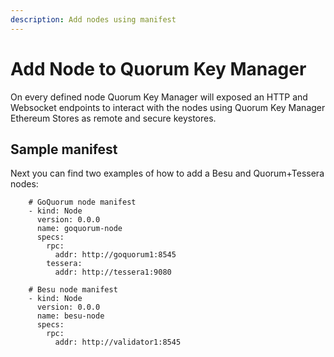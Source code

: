 ```yaml
---
description: Add nodes using manifest
---
```


# Add Node to Quorum Key Manager

On every defined node Quorum Key Manager will exposed an HTTP and Websocket endpoints to interact with the nodes
using Quorum Key Manager Ethereum Stores as remote and secure keystores.

## Sample manifest

Next you can find two examples of how to add a Besu and Quorum+Tessera nodes:

```
    # GoQuorum node manifest
    - kind: Node
      version: 0.0.0
      name: goquorum-node
      specs:
        rpc:
          addr: http://goquorum1:8545
        tessera:
          addr: http://tessera1:9080

    # Besu node manifest
    - kind: Node
      version: 0.0.0
      name: besu-node
      specs:
        rpc:
          addr: http://validator1:8545
```
